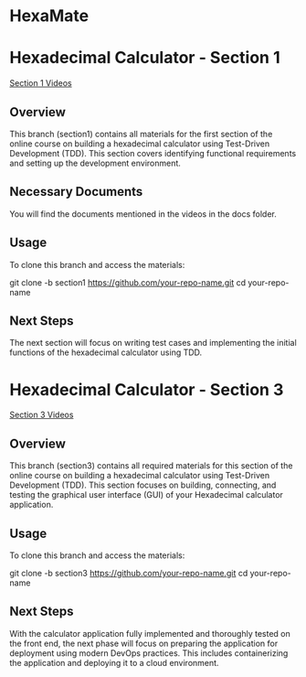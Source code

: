 # HexaMate

# Hexadecimal Calculator - Section 1 

[Section 1 Videos](https://drive.google.com/drive/u/1/folders/1rlBcyyzy4ys3hfIU1LG1niIPdKvKwuhZ)

## Overview 

This branch (section1) contains all materials for the first section of the online course on building a hexadecimal calculator using Test-Driven Development (TDD). This section covers identifying functional requirements and setting up the development environment.

## Necessary Documents 

You will find the documents mentioned in the videos in the docs folder.

## Usage 

To clone this branch and access the materials:

git clone -b section1 https://github.com/your-repo-name.git
cd your-repo-name

## Next Steps 

The next section will focus on writing test cases and implementing the initial functions of the hexadecimal calculator using TDD.

# Hexadecimal Calculator - Section 3

[Section 3 Videos](https://drive.google.com/drive/folders/1BZoydkQO2BBPuCb9x_a_Bl5wV8GJy0z0?usp=sharing)

## Overview 

This branch (section3) contains all required materials for this section of the online course on building a hexadecimal calculator using Test-Driven Development (TDD). This section focuses on building, connecting, and testing the graphical user interface (GUI) of your Hexadecimal calculator application. 

## Usage 

To clone this branch and access the materials:

git clone -b section3 https://github.com/your-repo-name.git
cd your-repo-name

## Next Steps 

With the calculator application fully implemented and thoroughly tested on the front end, the next phase will focus on preparing the application for deployment using modern DevOps practices. This includes containerizing the application and deploying it to a cloud environment.
